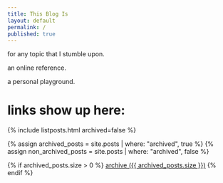 ```yaml
---
title: This Blog Is
layout: default
permalink: /
published: true
---
```

for any topic that I stumble upon.

an online reference.

a personal playground.

# links show up here:

{% include listposts.html archived=false %}

{% assign archived_posts = site.posts | where: "archived", true %}
{% assign non_archived_posts = site.posts | where: "archived", false %}

{% if archived_posts.size > 0 %}
  [archive ({{ archived_posts.size }})](/archive.html)
{% endif %}

